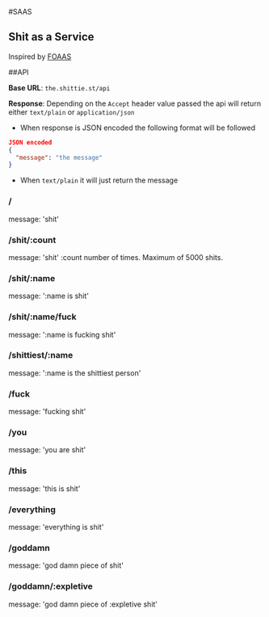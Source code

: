 #SAAS
## Shit as a Service

Inspired by [FOAAS](http://foaas.com)

##API

**Base URL**: `the.shittie.st/api`

**Response**: Depending on the `Accept` header value passed the api will return either `text/plain` or `application/json`

* When response is JSON encoded the following format will be followed

```json
JSON encoded
{
  "message": "the message"
}
```
* When `text/plain` it will just return the message

### /

message: 'shit'

### /shit/:count

message: 'shit' :count number of times. Maximum of 5000 shits.

### /shit/:name

message: ':name is shit'

### /shit/:name/fuck

message: ':name is fucking shit'

### /shittiest/:name

message: ':name is the shittiest person'

### /fuck

message: 'fucking shit'

### /you

message: 'you are shit'

### /this

message: 'this is shit'

### /everything

message: 'everything is shit'

### /goddamn

message: 'god damn piece of shit'

### /goddamn/:expletive

message: 'god damn piece of :expletive shit'

